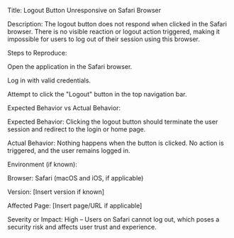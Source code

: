 Title:
Logout Button Unresponsive on Safari Browser

Description:
The logout button does not respond when clicked in the Safari browser. There is no visible reaction or logout action triggered, making it impossible for users to log out of their session using this browser.

Steps to Reproduce:

Open the application in the Safari browser.

Log in with valid credentials.

Attempt to click the "Logout" button in the top navigation bar.

Expected Behavior vs Actual Behavior:

Expected Behavior: Clicking the logout button should terminate the user session and redirect to the login or home page.

Actual Behavior: Nothing happens when the button is clicked. No action is triggered, and the user remains logged in.

Environment (if known):

Browser: Safari (macOS and iOS, if applicable)

Version: [Insert version if known]

Affected Page: [Insert page/URL if applicable]

Severity or Impact:
High – Users on Safari cannot log out, which poses a security risk and affects user trust and experience.